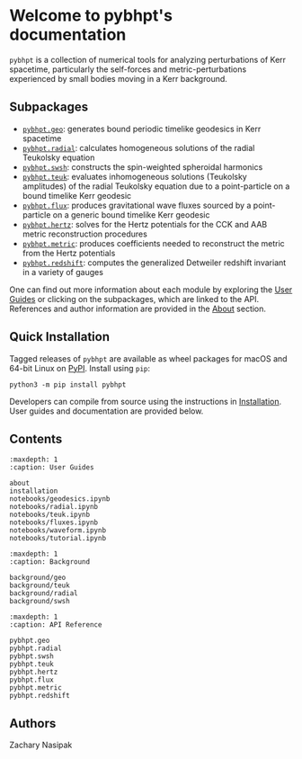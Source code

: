 # Welcome to pybhpt's documentation

`pybhpt` is a collection of numerical tools for analyzing perturbations of Kerr spacetime, particularly the self-forces and metric-perturbations experienced by small bodies moving in a Kerr background.

## Subpackages
- [`pybhpt.geo`](pybhpt.geo): generates bound periodic timelike geodesics in Kerr spacetime
- [`pybhpt.radial`](pybhpt.radial): calculates homogeneous solutions of the radial Teukolsky equation
- [`pybhpt.swsh`](pybhpt.swsh): constructs the spin-weighted spheroidal harmonics
- [`pybhpt.teuk`](pybhpt.teuk): evaluates inhomogeneous solutions (Teukolsky amplitudes) of the radial Teukolsky equation due to a point-particle on a bound timelike Kerr geodesic
- [`pybhpt.flux`](pybhpt.flux): produces gravitational wave fluxes sourced by a point-particle on a generic bound timelike Kerr geodesic
- [`pybhpt.hertz`](pybhpt.hertz): solves for the Hertz potentials for the CCK and AAB metric reconstruction procedures
- [`pybhpt.metric`](pybhpt.metric): produces coefficients needed to reconstruct the metric from the Hertz potentials
- [`pybhpt.redshift`](pybhpt.redshift): computes the generalized Detweiler redshift invariant in a variety of gauges

One can find out more information about each module by exploring the [User Guides](#contents) or clicking on the subpackages, which are linked to the API. References and author information are provided in the [About](about) section.

## Quick Installation

Tagged releases of `pybhpt` are available as wheel packages for macOS and 64-bit Linux on [PyPI](https://pypi.org/project/pybhpt). Install using `pip`:
```
python3 -m pip install pybhpt
```
Developers can compile from source using the instructions in [Installation](installation). User guides and documentation are provided below.

## Contents

```{toctree}
:maxdepth: 1
:caption: User Guides

about
installation
notebooks/geodesics.ipynb
notebooks/radial.ipynb
notebooks/teuk.ipynb
notebooks/fluxes.ipynb
notebooks/waveform.ipynb
notebooks/tutorial.ipynb
```

```{toctree}
:maxdepth: 1
:caption: Background

background/geo
background/teuk
background/radial
background/swsh
```

```{toctree}
:maxdepth: 1
:caption: API Reference

pybhpt.geo
pybhpt.radial
pybhpt.swsh
pybhpt.teuk
pybhpt.hertz
pybhpt.flux
pybhpt.metric
pybhpt.redshift
```

## Authors
Zachary Nasipak